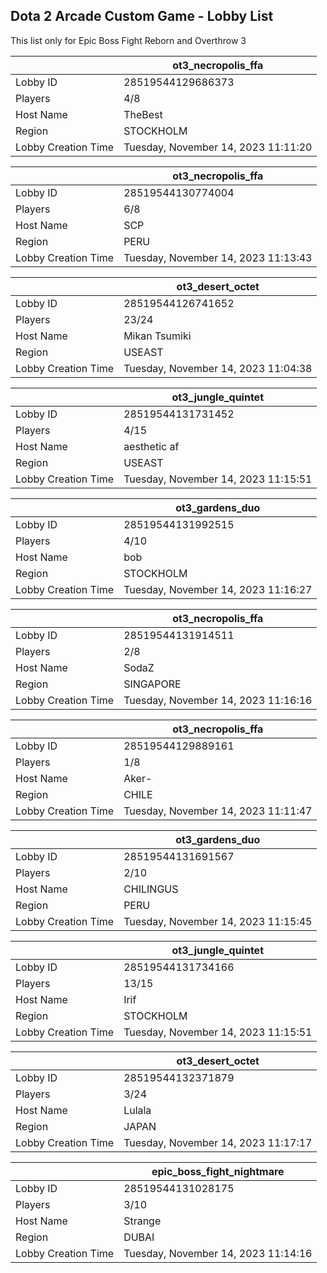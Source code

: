 ## Dota 2 Arcade Custom Game - Lobby List

This list only for Epic Boss Fight Reborn and Overthrow 3

|  | ot3_necropolis_ffa |
| ------ | ------ |
| Lobby ID | 28519544129686373 |
| Players | 4/8 |
| Host Name | TheBest |
| Region | STOCKHOLM |
| Lobby Creation Time | Tuesday, November 14, 2023 11:11:20 |


|  | ot3_necropolis_ffa |
| ------ | ------ |
| Lobby ID | 28519544130774004 |
| Players | 6/8 |
| Host Name | SCP |
| Region | PERU |
| Lobby Creation Time | Tuesday, November 14, 2023 11:13:43 |


|  | ot3_desert_octet |
| ------ | ------ |
| Lobby ID | 28519544126741652 |
| Players | 23/24 |
| Host Name | Mikan Tsumiki |
| Region | USEAST |
| Lobby Creation Time | Tuesday, November 14, 2023 11:04:38 |


|  | ot3_jungle_quintet |
| ------ | ------ |
| Lobby ID | 28519544131731452 |
| Players | 4/15 |
| Host Name | aesthetic af |
| Region | USEAST |
| Lobby Creation Time | Tuesday, November 14, 2023 11:15:51 |


|  | ot3_gardens_duo |
| ------ | ------ |
| Lobby ID | 28519544131992515 |
| Players | 4/10 |
| Host Name | bob |
| Region | STOCKHOLM |
| Lobby Creation Time | Tuesday, November 14, 2023 11:16:27 |


|  | ot3_necropolis_ffa |
| ------ | ------ |
| Lobby ID | 28519544131914511 |
| Players | 2/8 |
| Host Name | SodaZ |
| Region | SINGAPORE |
| Lobby Creation Time | Tuesday, November 14, 2023 11:16:16 |


|  | ot3_necropolis_ffa |
| ------ | ------ |
| Lobby ID | 28519544129889161 |
| Players | 1/8 |
| Host Name | Aker- |
| Region | CHILE |
| Lobby Creation Time | Tuesday, November 14, 2023 11:11:47 |


|  | ot3_gardens_duo |
| ------ | ------ |
| Lobby ID | 28519544131691567 |
| Players | 2/10 |
| Host Name | CHILINGUS |
| Region | PERU |
| Lobby Creation Time | Tuesday, November 14, 2023 11:15:45 |


|  | ot3_jungle_quintet |
| ------ | ------ |
| Lobby ID | 28519544131734166 |
| Players | 13/15 |
| Host Name | Irif |
| Region | STOCKHOLM |
| Lobby Creation Time | Tuesday, November 14, 2023 11:15:51 |


|  | ot3_desert_octet |
| ------ | ------ |
| Lobby ID | 28519544132371879 |
| Players | 3/24 |
| Host Name | Lulala |
| Region | JAPAN |
| Lobby Creation Time | Tuesday, November 14, 2023 11:17:17 |


|  | epic_boss_fight_nightmare |
| ------ | ------ |
| Lobby ID | 28519544131028175 |
| Players | 3/10 |
| Host Name | Strange |
| Region | DUBAI |
| Lobby Creation Time | Tuesday, November 14, 2023 11:14:16 |


